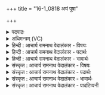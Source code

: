 +++
title = "16-1_0818 अयं पूषा"

+++
<details><summary>पदपाठः</summary>

अ꣣य꣢म्। पू꣣षा꣢। र꣣यिः꣢। भ꣡गः꣢꣯। सो꣡मः꣢꣯। पु꣡नानः꣢। अ꣡र्षति। प꣡तिः꣢꣯। वि꣡श्व꣢꣯स्य। भू꣡म꣢꣯नः। वि। अ꣣ख्यत्। रो꣡द꣢꣯सी꣣इ꣡ति꣢। उ꣣भे꣡इति꣢। ८१८।
</details>

<details><summary>अधिमन्त्रम् (VC)</summary>

- पवमानः सोमः
- नहुषो मानवः
- अनुष्टुप्
- गान्धारः
</details>

<details><summary>हिन्दी : आचार्य रामनाथ वेदालंकार - विषयः</summary>

प्रथम ऋचा की पूर्वार्चिक में क्रमाङ्क ५४६ पर परमात्मा के पक्ष में व्याख्या की गयी थी। यहाँ आचार्य का विषय वर्णित है।
</details>

<details><summary>हिन्दी : आचार्य रामनाथ वेदालंकार - पदार्थः</summary>

पदार्थान्वय -  (पूषा) शारीरिक तथा आत्मिक पुष्टि का प्रदाता, (रयिः) विद्याधन से युक्त, (भगः) भजनीय,समित्पाणि शिष्यों से सेवनीय (अयं सोमः) यह सद्विद्याओं का प्रेरक आचार्य (पुनानः) शिष्यों को पवित्र करता हुआ (अर्षति) क्रियाशील होता है। (विश्वस्य भूमनः) समस्त विस्तृत ज्ञान का (पतिः) स्वामी यह आचार्य,ज्ञान-प्रदान द्वारा शिष्यों के सम्मुख (उभे रोदसी) आकाश-भूमि दोनों को (व्यख्यत्) प्रकाशित कर देता है। कहा भी है—आचार्य विस्तृत,गम्भीर इन दोनों द्यावापृथिवी को ब्रह्मचारी के सम्मुख घड़कर प्रकट कर देता है। उन्हें वह ब्रह्मचारी तप से अपने अन्दर धारण करता है। उसमें सब देव अनुकूल मनवाले हो जाते हैं (अथ० ११।५।८) ॥१॥
</details>

<details><summary>हिन्दी : आचार्य रामनाथ वेदालंकार - भावार्थः</summary>

भावार्थ -  विद्वान् आचार्य को चाहिए कि वह ब्रह्मचारियों को आकाश-भूमि दोनों के सूर्य,नक्षत्र,जल,वायु,विद्युत्,मेघ,नदी,समुद्र,ओषधि,वनस्पति,भूगर्भ आदि का ज्ञान और चारित्रिक शिक्षा देता हुआ उन्हें पवित्र करे ॥१॥
</details>

<details><summary>संस्कृत : आचार्य रामनाथ वेदालंकार - विषयः</summary>

तत्र प्रथमा ऋक् पूर्वार्चिके ५४६ क्रमाङ्के परमात्मपक्षे व्याख्याता। आत्राचार्यविषयो वर्ण्यते।
</details>

<details><summary>संस्कृत : आचार्य रामनाथ वेदालंकार - पदार्थः</summary>

पदार्थान्वय -  (पूषा) दैहिकात्मिकपुष्टिप्रदाता (रयिः) रयिमान् विद्यैश्वर्यवान्।[अत्र मतुपो लुक्।] (भगः) भजनीयः,समित्पाणिभिः शिष्यैः सेवनीयः (अयं सोमः) एष सद्विद्याप्रेरकः आचार्यः (पुनानः) शिष्यान् पवित्रीकुर्वन् (अर्षति) क्रियाशीलो जायते। (विश्वस्य भूमनः) सकलस्य विस्तीर्णस्य ज्ञानस्य (पतिः) अधिपतिः एष आचार्यो ज्ञानप्रदानद्वारा शिष्याणां सम्मुखम् (उभे रोदसी) द्वे अपि द्यावापृथिव्यौ (व्यख्यत्) प्रकाशयति। उक्तं च यथा—आ॒चा॒र्य स्ततक्ष॒ नभ॑सी उ॒भे इ॒मे उ॒र्वी ग॑म्भी॒रे पृ॑थि॒वीं दिवं॑ च। ते र॑क्षति॒ तप॑सा ब्रह्मचा॒री तस्मि॑न् दे॒वाः संम॑नसो भवन्ति (अथ० ११।५।८) इति ॥१॥
</details>

<details><summary>संस्कृत : आचार्य रामनाथ वेदालंकार - भावार्थः</summary>

भावार्थ -  विद्वानाचार्यो ब्रह्मचारिभ्य उभयोर्द्यावापृथिव्योः सूर्यनक्षत्रजलवायुविद्युन्मेघसरित्समुद्रौषधिवनस्पति-भूगर्भादीनां ज्ञानं चारित्रिकीं च शिक्षां प्रयच्छन् तान् पुनीयात् ॥१॥
</details>

<details><summary>संस्कृत : आचार्य रामनाथ वेदालंकार - पादटिप्पनी</summary>

टिप्पनी -   १. ऋ० ९।१०१।७,साम० ५४६।
</details>